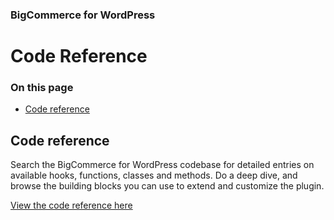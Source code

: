 <h3 class="sub-docs-type" id="bigcommerce-for-wordpress">BigCommerce for WordPress</h3>

# Code Reference

<div class="otp" id="no-index">

### On this page
- [Code reference](#code-reference)

</div> 

## Code reference
Search the BigCommerce for WordPress codebase for detailed entries on available hooks, functions, classes and methods. Do a deep dive, and browse the building blocks you can use to extend and customize the plugin.

[View the code reference here](https://bigcommerce.moderntribe.qa/)